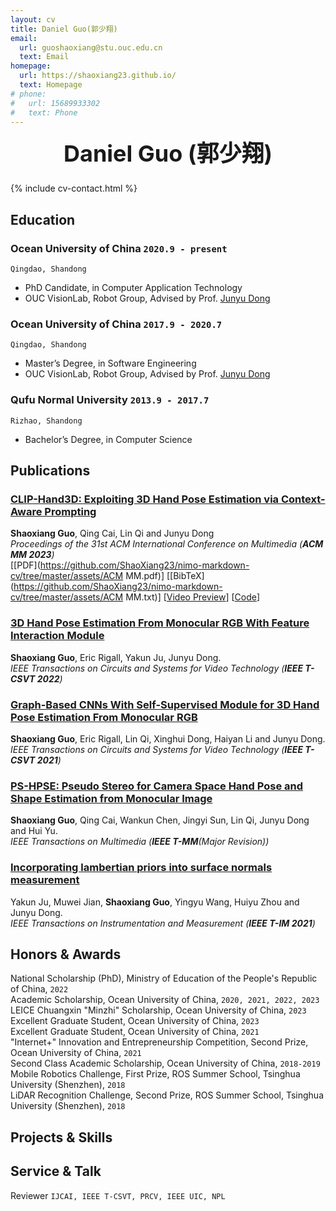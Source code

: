 ```yaml
---
layout: cv
title: Daniel Guo(郭少翔)
email:
  url: guoshaoxiang@stu.ouc.edu.cn
  text: Email
homepage:
  url: https://shaoxiang23.github.io/
  text: Homepage
# phone:
#   url: 15689933302
#   text: Phone
---
```


<h1 style="text-align: center; margin-top: 0; padding-top: 0; font-size: 36px;">Daniel Guo (郭少翔)</h1>

<!--
include contact information from the front matter
Supported arguments:
    - homepage: url, text
    - phone
    - email
-->

{% include cv-contact.html %}

## Education

### **Ocean University of China** `2020.9 - present`

```
Qingdao, Shandong
```

- PhD Candidate, in Computer Application Technology
- OUC VisionLab, Robot Group, Advised by Prof. [Junyu Dong](https://it.ouc.edu.cn/djy/main.htm)

### **Ocean University of China** `2017.9 - 2020.7`

```
Qingdao, Shandong
```

- Master’s Degree, in Software Engineering
- OUC VisionLab, Robot Group, Advised by Prof. [Junyu Dong](https://it.ouc.edu.cn/djy/main.htm)

### **Qufu Normal University** `2013.9 - 2017.7`

```
Rizhao, Shandong
```

- Bachelor’s Degree, in Computer Science

## Publications

### [**CLIP-Hand3D: Exploiting 3D Hand Pose Estimation via Context-Aware Prompting**](https://arxiv.org/pdf/2309.16140.pdf)
**Shaoxiang Guo**, Qing Cai, Lin Qi and Junyu Dong<br> 
_Proceedings of the 31st ACM International Conference on Multimedia (**ACM MM 2023**)_ <br>
[[PDF](https://github.com/ShaoXiang23/nimo-markdown-cv/tree/master/assets/ACM MM.pdf)]
[[BibTeX](https://github.com/ShaoXiang23/nimo-markdown-cv/tree/master/assets/ACM MM.txt)]
[[Video Preview](https://youtu.be/fMdHK9UrgQ4)]
[[Code](https://github.com/ShaoXiang23/CLIP_Hand_Demo)]

### [**3D Hand Pose Estimation From Monocular RGB With Feature Interaction Module**](https://ieeexplore.ieee.org/abstract/document/9680673)
**Shaoxiang Guo**, Eric Rigall, Yakun Ju, Junyu Dong.<br> 
_IEEE Transactions on Circuits and Systems for Video Technology (**IEEE T-CSVT 2022**)_ <br>
<!-- [[PDF](https://github.com/ShaoXiang23/nimo-markdown-cv/tree/master/assets/assets/ACM MM.pdf)]
[[BibTeX](https://github.com/ShaoXiang23/nimo-markdown-cv/tree/master/assets/assets/ACM MM.txt)]
[[Code](https://github.com/ShaoXiang23/CLIP_Hand_Demo)] -->

### [**Graph-Based CNNs With Self-Supervised Module for 3D Hand Pose Estimation From Monocular RGB**](https://ieeexplore.ieee.org/abstract/document/9123498)
**Shaoxiang Guo**, Eric Rigall, Lin Qi, Xinghui Dong, Haiyan Li and Junyu Dong.<br>
_IEEE Transactions on Circuits and Systems for Video Technology (**IEEE T-CSVT 2021**)_ <br>
<!-- [[PDF](https://github.com/ShaoXiang23/nimo-markdown-cv/tree/master/assets/assets/ACM MM.pdf)]
[[BibTeX](https://github.com/ShaoXiang23/nimo-markdown-cv/tree/master/assets/assets/ACM MM.txt)]
[[Code](https://github.com/ShaoXiang23/CLIP_Hand_Demo)] -->

### [**PS-HPSE: Pseudo Stereo for Camera Space Hand Pose and Shape Estimation from Monocular Image**](https://arxiv.org/pdf/2309.16140.pdf)
**Shaoxiang Guo**, Qing Cai, Wankun Chen, Jingyi Sun, Lin Qi, Junyu Dong and Hui Yu.<br> 
_IEEE Transactions on Multimedia (**IEEE T-MM**(Major Revision))_ <br>
<!-- [[PDF](https://github.com/ShaoXiang23/nimo-markdown-cv/tree/master/assets/assets/ACM MM.pdf)]
[[BibTeX](https://github.com/ShaoXiang23/nimo-markdown-cv/tree/master/assets/assets/ACM MM.txt)]
[[Code](https://github.com/ShaoXiang23/CLIP_Hand_Demo)] -->

### [**Incorporating lambertian priors into surface normals measurement**](https://ieeexplore.ieee.org/abstract/document/9481150)
Yakun Ju, Muwei Jian, **Shaoxiang Guo**, Yingyu Wang, Huiyu Zhou and Junyu Dong.<br> 
_IEEE Transactions on Instrumentation and Measurement (**IEEE T-IM 2021**)_ <br>
<!-- [[PDF](https://github.com/ShaoXiang23/nimo-markdown-cv/tree/master/assets/assets/ACM MM.pdf)]
[[BibTeX](https://github.com/ShaoXiang23/nimo-markdown-cv/tree/master/assets/assets/ACM MM.txt)] -->

<!-- ### [**Transmittance Surface Detection and Material Identification Using Multitask ViT-SIFT Fusion**](https://ieeexplore.ieee.org/abstract/document/9950355/)
Amanuel Hirpa Madessa, Junyu Dong, Eric Rigall, Qingxuan Lv, Hafiza Sadia Nawaz Nawaz, Israel Mugunga and **Shaoxiang Guo**<br> 
_IEEE Transactions on Instrumentation and Measurement (**IEEE T-IM 2022**)_ <br> -->
<!-- [[PDF](https://github.com/ShaoXiang23/nimo-markdown-cv/tree/master/assets/assets/ACM MM.pdf)]
[[BibTeX](https://github.com/ShaoXiang23/nimo-markdown-cv/tree/master/assets/assets/ACM MM.txt)] -->

## Honors & Awards

National Scholarship (PhD), Ministry of Education of the People's Republic of China, `2022`<br> 
Academic Scholarship, Ocean University of China, `2020, 2021, 2022, 2023`<br> 
LEICE Chuangxin "Minzhi" Scholarship, Ocean University of China, `2023`<br> 
Excellent Graduate Student, Ocean University of China, `2023`<br> 
Excellent Graduate Student, Ocean University of China, `2021`<br> 
"Internet+" Innovation and Entrepreneurship Competition, Second Prize, Ocean University of China, `2021`<br> 
Second Class Academic Scholarship, Ocean University of China, `2018-2019`<br> 
Mobile Robotics Challenge, First Prize, ROS Summer School, Tsinghua University (Shenzhen), `2018`<br> 
LiDAR Recognition Challenge, Second Prize, ROS Summer School, Tsinghua University (Shenzhen), `2018`<br> 

## Projects & Skills




## Service & Talk

Reviewer `IJCAI, IEEE T-CSVT, PRCV, IEEE UIC, NPL` <br>


<!-- ### Footer
Last updated: May 2013 -->
